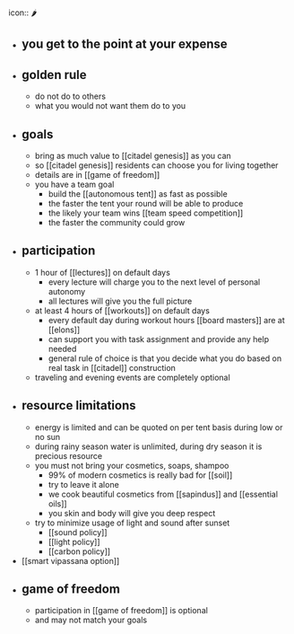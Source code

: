 icon:: 🌶

- ## you get to the point at your expense
- ## golden rule
	- do not do to others
	- what you would not want them do to you
- ## goals
	- bring as much value to [[citadel genesis]] as you can
	- so [[citadel genesis]] residents can choose you for living together
	- details are in [[game of freedom]]
	- you have a team goal
		- build the [[autonomous tent]] as fast as possible
		- the faster the tent your round will be able to produce
		- the likely your team wins [[team speed competition]]
		- the faster the community could grow
- ## participation
	- 1 hour of [[lectures]] on default days
		- every lecture will charge you to the next level of personal autonomy
		- all lectures will give you the full picture
	- at least 4 hours of [[workouts]] on default days
		- every default day during workout hours [[board masters]] are at [[elons]]
		- can support you with task assignment and provide any help needed
		- general rule of choice is that you decide what you do based on real task in [[citadel]] construction
	- traveling and evening events are completely optional
- ## resource limitations
	- energy is limited and can be quoted on per tent basis during low or no sun
	- during rainy season water is unlimited, during dry season it is precious resource
	- you must not bring your cosmetics, soaps, shampoo
		- 99% of modern cosmetics is really bad for [[soil]]
		- try to leave it alone
		- we cook beautiful cosmetics from [[sapindus]] and [[essential oils]]
		- you skin and body will give you deep respect
	- try to minimize usage of light and sound after sunset
		- [[sound policy]]
		- [[light policy]]
		- [[carbon policy]]
- [[smart vipassana option]]
- ## game of freedom
	- participation in [[game of freedom]] is optional
	- and may not match your goals